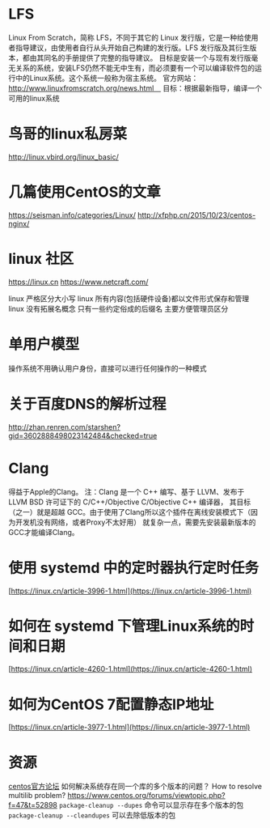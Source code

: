 # LFS
Linux From Scratch，简称 LFS，不同于其它的 Linux 发行版，它是一种给使用者指导建议，由使用者自行从头开始自己构建的发行版。LFS 发行版及其衍生版本，都由其同名的手册提供了完整的指导建议。
目标是安装一个与现有发行版毫无关系的系统，安装LFS仍然不能无中生有，而必须要有一个可以编译软件包的运行中的Linux系统。这个系统一般称为宿主系统。
官方网站：　http://www.linuxfromscratch.org/news.html　
目标：根据最新指导，编译一个可用的linux系统

# 鸟哥的linux私房菜
http://linux.vbird.org/linux_basic/

# 几篇使用CentOS的文章
https://seisman.info/categories/Linux/
http://xfphp.cn/2015/10/23/centos-nginx/

# linux 社区
https://linux.cn
https://www.netcraft.com/

linux 严格区分大小写
linux 所有内容(包括硬件设备)都以文件形式保存和管理
linux 没有拓展名概念 只有一些约定俗成的后缀名 主要方便管理员区分


# 单用户模型
操作系统不用确认用户身份，直接可以进行任何操作的一种模式

# 关于百度DNS的解析过程
http://zhan.renren.com/starshen?gid=3602888498023142484&checked=true

# Clang
得益于Apple的Clang。
注：Clang 是一个 C++ 编写、基于 LLVM、发布于 LLVM BSD 许可证下的 C/C++/Objective C/Objective C++ 编译器，
其目标（之一）就是超越 GCC。由于使用了Clang所以这个插件在离线安装模式下（因为开发机没有网络，或者Proxy不太好用）
就复杂一点，需要先安装最新版本的GCC才能编译Clang。

# 使用 systemd 中的定时器执行定时任务
[https://linux.cn/article-3996-1.html](https://linux.cn/article-3996-1.html)

# 如何在 systemd 下管理Linux系统的时间和日期
[https://linux.cn/article-4260-1.html](https://linux.cn/article-4260-1.html)

# 如何为CentOS 7配置静态IP地址
[https://linux.cn/article-3977-1.html](https://linux.cn/article-3977-1.html)

# 资源
[centos官方论坛]([https://www.centos.org/forums/index.php](https://www.centos.org/forums/index.php))
如何解决系统存在同一个库的多个版本的问题？
How to resolve multilib problem?
https://www.centos.org/forums/viewtopic.php?f=47&t=52898
`package-cleanup --dupes` 命令可以显示存在多个版本的包
`package-cleanup --cleandupes` 可以去除低版本的包
